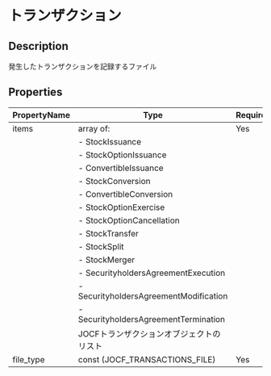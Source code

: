 # トランザクション

## Description
発生したトランザクションを記録するファイル

## Properties

| PropertyName | Type | Required |
|-------------|------|----------|
| items | array of: | Yes |
|  | - StockIssuance |  |
|  | - StockOptionIssuance |  |
|  | - ConvertibleIssuance |  |
|  | - StockConversion |  |
|  | - ConvertibleConversion |  |
|  | - StockOptionExercise |  |
|  | - StockOptionCancellation |  |
|  | - StockTransfer |  |
|  | - StockSplit |  |
|  | - StockMerger |  |
|  | - SecurityholdersAgreementExecution |  |
|  | - SecurityholdersAgreementModification |  |
|  | - SecurityholdersAgreementTermination |  |
|  | JOCFトランザクションオブジェクトのリスト |  |
| file_type | const (JOCF_TRANSACTIONS_FILE) | Yes |